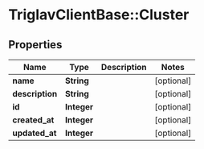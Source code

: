 # TriglavClientBase::Cluster

## Properties
Name | Type | Description | Notes
------------ | ------------- | ------------- | -------------
**name** | **String** |  | [optional] 
**description** | **String** |  | [optional] 
**id** | **Integer** |  | [optional] 
**created_at** | **Integer** |  | [optional] 
**updated_at** | **Integer** |  | [optional] 



